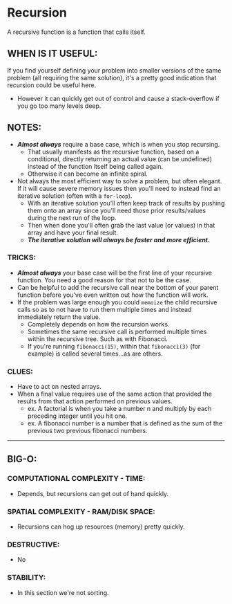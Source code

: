 # Recursion

A recursive function is a function that calls itself.

## WHEN IS IT USEFUL:

If you find yourself defining your problem into smaller versions of the same problem (all requiring the same solution), it's a pretty good indication that recursion could be useful here.

- However it can quickly get out of control and cause a stack-overflow if you go too many levels deep.

## NOTES:

- **_Almost always_** require a base case, which is when you stop recursing.
  - That usually manifests as the recursive function, based on a conditional, directly returning an actual value (can be undefined) instead of the function itself being called again.
  - Otherwise it can become an infinite spiral.
- Not always the most efficient way to solve a problem, but often elegant. If it will cause severe memory issues then you'll need to instead find an iterative solution (often with a `for-loop`).
  - With an iterative solution you'll often keep track of results by pushing them onto an array since you'll need those prior results/values during the next run of the loop.
  - Then when done you'll often grab the last value (or values) in that array and have your final result.
  - **_The iterative solution will always be faster and more efficient._**

### TRICKS:

- **_Almost always_** your base case will be the first line of your recursive function. You need a good reason for that not to be the case.
- Can be helpful to add the recursive call near the bottom of your parent function before you've even written out how the function will work.
- If the problem was large enough you could `memoize` the child recursive calls so as to not have to run them multiple times and instead immediately return the value.
  - Completely depends on how the recursion works.
  - Sometimes the same recursive call is performed multiple times within the recursive tree. Such as with Fibonacci.
  - If you're running `fibonacci(15)`, within that `fibonacci(3)` (for example) is called several times...as are others.

### CLUES:

- Have to act on nested arrays.
- When a final value requires use of the same action that provided the results from that action performed on previous values.
  - ex. A factorial is when you take a number n and multiply by each preceding integer until you hit one.
  - ex. A fibonacci number is a number that is defined as the sum of the previous two previous fibonacci numbers.

---

## BIG-O:

### COMPUTATIONAL COMPLEXITY - TIME:

- Depends, but recursions can get out of hand quickly.

### SPATIAL COMPLEXITY - RAM/DISK SPACE:

- Recursions can hog up resources (memory) pretty quickly.

### DESTRUCTIVE:

- No

### STABILITY:

- In this section we're not sorting.
